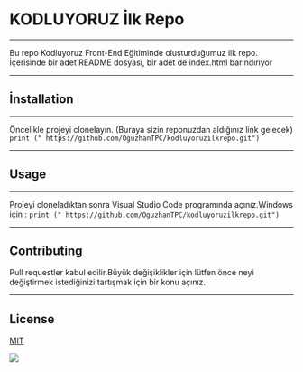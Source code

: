 # KODLUYORUZ İlk Repo

*** 

Bu repo Kodluyoruz Front-End Eğitiminde oluşturduğumuz ilk repo. İçerisinde bir adet README dosyası, bir adet de index.html barındırıyor

*** 

## İnstallation 
***
Öncelikle projeyi clonelayın. (Buraya sizin reponuzdan aldığınız link gelecek)
```print (" https://github.com/OguzhanTPC/kodluyoruzilkrepo.git") ```

*** 
## Usage 
***
Projeyi cloneladıktan sonra Visual Studio Code programında açınız.Windows için :
``` print (" https://github.com/OguzhanTPC/kodluyoruzilkrepo.git") ```
*** 
## Contributing 
Pull requestler kabul edilir.Büyük değişiklikler için  lütfen önce neyi değiştirmek istediğinizi tartışmak için bir konu açınız.
***
## License 
[MIT](https://choosealicense.com/licenses/mit/)

![](https://raw.githubusercontent.com/Kodluyoruz/taskforce/git/git/markdown-nedir-nasil-kullaniriz-/figures/kodluyoruz_logo.jpg)


